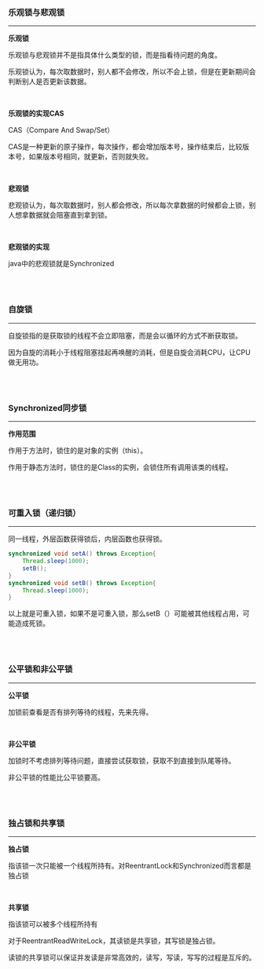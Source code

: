 ### 乐观锁与悲观锁

---

**乐观锁**

乐观锁与悲观锁并不是指具体什么类型的锁，而是指看待问题的角度。

乐观锁认为，每次取数据时，别人都不会修改，所以不会上锁，但是在更新期间会判断别人是否更新该数据。

<br>

**乐观锁的实现CAS**

CAS（Compare And Swap/Set）

CAS是一种更新的原子操作，每次操作，都会增加版本号，操作结束后，比较版本号，如果版本号相同，就更新，否则就失败。

<br>

**悲观锁**

悲观锁认为，每次取数据时，别人都会修改，所以每次拿数据的时候都会上锁，别人想拿数据就会阻塞直到拿到锁。

<br>

**悲观锁的实现**

java中的悲观锁就是Synchronized

<br><br>

### 自旋锁

---

自旋锁指的是获取锁的线程不会立即阻塞，而是会以循环的方式不断获取锁。

因为自旋的消耗小于线程阻塞挂起再唤醒的消耗，但是自旋会消耗CPU，让CPU做无用功。

<br><br>

### Synchronized同步锁

---

**作用范围**

作用于方法时，锁住的是对象的实例（this）。

作用于静态方法时，锁住的是Class的实例，会锁住所有调用该类的线程。

<br><br>

### 可重入锁（递归锁）

---

同一线程，外层函数获得锁后，内层函数也获得锁。

```java
synchronized void setA() throws Exception{
    Thread.sleep(1000);
    setB();
}
synchronized void setB() throws Exception{
    Thread.sleep(1000);
}
```

以上就是可重入锁，如果不是可重入锁，那么setB（）可能被其他线程占用，可能造成死锁。

<br><br>

### 公平锁和非公平锁

---

**公平锁**

加锁前查看是否有排列等待的线程，先来先得。

<br>

**非公平锁**

加锁时不考虑排列等待问题，直接尝试获取锁，获取不到直接到队尾等待。

非公平锁的性能比公平锁要高。

<br><br>

### 独占锁和共享锁

---

**独占锁**

指该锁一次只能被一个线程所持有。对ReentrantLock和Synchronized而言都是独占锁

<br>

**共享锁**

指该锁可以被多个线程所持有

对于ReentrantReadWriteLock，其读锁是共享锁，其写锁是独占锁。

读锁的共享锁可以保证并发读是非常高效的，读写，写读，写写的过程是互斥的。